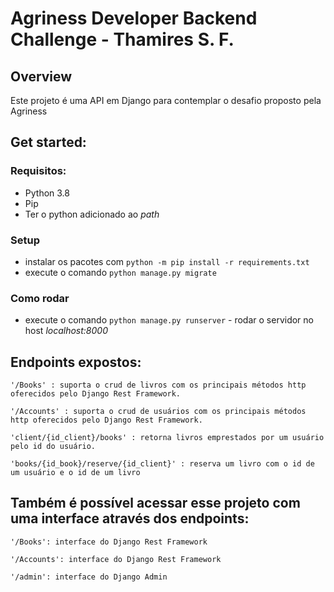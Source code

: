 # Agriness Developer Backend Challenge - Thamires S. F.
## Overview
Este projeto é uma API em Django para contemplar o desafio proposto pela Agriness 

## Get started:
### Requisitos:
* Python 3.8
* Pip
* Ter o python adicionado ao *path*

### Setup
* instalar os pacotes com `python -m pip install -r requirements.txt`
* execute o comando `python manage.py migrate`

### Como rodar
* execute o comando `python manage.py runserver` - rodar o servidor no host *localhost:8000* 

## Endpoints expostos:
	'/Books' : suporta o crud de livros com os principais métodos http oferecidos pelo Django Rest Framework.

	'/Accounts' : suporta o crud de usuários com os principais métodos http oferecidos pelo Django Rest Framework.

	'client/{id_client}/books' : retorna livros emprestados por um usuário pelo id do usuário.

	'books/{id_book}/reserve/{id_client}' : reserva um livro com o id de um usuário e o id de um livro

	
## Também é possível acessar esse projeto com uma interface através dos endpoints:
	'/Books': interface do Django Rest Framework

	'/Accounts': interface do Django Rest Framework

	'/admin': interface do Django Admin

